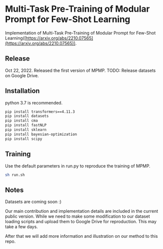 # Multi-Task Pre-Training of Modular Prompt for Few-Shot Learning

Implementation of Multi-Task Pre-Training of Modular Prompt for Few-Shot Learning([https://arxiv.org/abs/2210.07565](https://arxiv.org/abs/2210.07565)).

## Release
Oct 22, 2022. Released the first version of MPMP.
TODO: Release datasets on Google Drive.

## Installation
python 3.7 is recommended.
```bash
pip install transformers==4.11.3
pip install datasets
pip install cma
pip install fastNLP
pip install sklearn
pip install bayesian-optimization
pip install scipy
```

## Training
Use the default parameters in run.py to reproduce the training of MPMP.
```bash
sh run.sh
```

## Notes
Datasets are coming soon :)

Our main contribution and implementation details are included in the current public version. While we need to make some modification to our dataset loading scripts and upload them to Google Drive for reproduction. This may take a few days.

After that we will add more information and illustration on our method to this repo.
